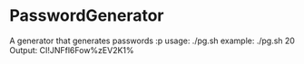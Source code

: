# PasswordGenerator
A generator that generates passwords :p
usage: ./pg.sh <len of password>
  example:
  ./pg.sh 20
  Output: 
  CI!JNFfl6Fow%zEV2K1%
